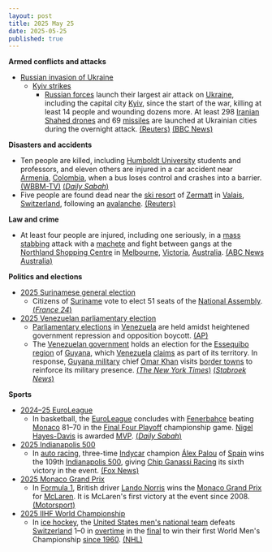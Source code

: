 ```yaml
---
layout: post
title: 2025 May 25
date: 2025-05-25
published: true
---
```



**Armed conflicts and attacks**

* [Russian invasion of Ukraine](https://en.wikipedia.org/wiki/Russian_invasion_of_Ukraine "Russian invasion of Ukraine")
  + [Kyiv strikes](https://en.wikipedia.org/wiki/Kyiv_strikes_%282022%E2%80%93present%29 "Kyiv strikes (2022–present)")
    - [Russian forces](https://en.wikipedia.org/wiki/Russian_Armed_Forces "Russian Armed Forces") launch their largest air attack on [Ukraine](https://en.wikipedia.org/wiki/Ukraine "Ukraine"), including the capital city [Kyiv](https://en.wikipedia.org/wiki/Kyiv "Kyiv"), since the start of the war, killing at least 14 people and wounding dozens more. At least 298 [Iranian](https://en.wikipedia.org/wiki/Iran "Iran") [Shahed drones](https://en.wikipedia.org/wiki/Shahed_drones "Shahed drones") and 69 [missiles](https://en.wikipedia.org/wiki/Missile "Missile") are launched at Ukrainian cities during the overnight attack. [(Reuters)](https://www.reuters.com/business/aerospace-defense/russian-drone-fragments-set-kyiv-apartment-building-ablaze-official-says-2025-05-24/) [(BBC News)](https://www.bbc.co.uk/news/articles/cx2rx8kxdm4o)

**Disasters and accidents**

* Ten people are killed, including [Humboldt University](https://en.wikipedia.org/wiki/Humboldt_University "Humboldt University") students and professors, and eleven others are injured in a car accident near [Armenia](https://en.wikipedia.org/wiki/Armenia%2C_Colombia "Armenia, Colombia"), [Colombia](https://en.wikipedia.org/wiki/Colombia "Colombia"), when a bus loses control and crashes into a barrier. [(WBBM-TV)](https://www.cbsnews.com/chicago/video/10-killed-11-others-hurt-in-bus-crash-in-columbia/) [(*Daily Sabah*)](https://www.dailysabah.com/world/americas/bus-crash-during-colombia-uni-field-trip-kills-at-least-10)
* Five people are found dead near the [ski resort](https://en.wikipedia.org/wiki/Ski_resort "Ski resort") of [Zermatt](https://en.wikipedia.org/wiki/Zermatt "Zermatt") in [Valais](https://en.wikipedia.org/wiki/Valais "Valais"), [Switzerland](https://en.wikipedia.org/wiki/Switzerland "Switzerland"), following an [avalanche](https://en.wikipedia.org/wiki/Avalanche "Avalanche"). [(Reuters)](https://www.reuters.com/world/europe/five-skiers-found-dead-southwest-switzerland-2025-05-25/)

**Law and crime**

* At least four people are injured, including one seriously, in a [mass stabbing](https://en.wikipedia.org/wiki/Mass_stabbing "Mass stabbing") attack with a [machete](https://en.wikipedia.org/wiki/Machete "Machete") and fight between gangs at the [Northland Shopping Centre](https://en.wikipedia.org/wiki/Northland_Shopping_Centre "Northland Shopping Centre") in [Melbourne](https://en.wikipedia.org/wiki/Melbourne "Melbourne"), [Victoria](https://en.wikipedia.org/wiki/Victoria_%28state%29 "Victoria (state)"), [Australia](https://en.wikipedia.org/wiki/Australia "Australia"). [(ABC News Australia)](https://www.abc.net.au/news/2025-05-25/northland-shopping-centre-knives-attack-preston-police-update/105334604)

**Politics and elections**

* [2025 Surinamese general election](https://en.wikipedia.org/wiki/2025_Surinamese_general_election "2025 Surinamese general election")
  + Citizens of [Suriname](https://en.wikipedia.org/wiki/Suriname "Suriname") vote to elect 51 seats of the [National Assembly](https://en.wikipedia.org/wiki/National_Assembly_%28Suriname%29 "National Assembly (Suriname)"). [(*France 24*)](https://www.france24.com/en/live-news/20250525-suriname-votes-for-new-government-to-steer-oil-windfall)
* [2025 Venezuelan parliamentary election](https://en.wikipedia.org/wiki/2025_Venezuelan_parliamentary_election "2025 Venezuelan parliamentary election")
  + [Parliamentary elections](https://en.wikipedia.org/wiki/Elections_in_Venezuela "Elections in Venezuela") in [Venezuela](https://en.wikipedia.org/wiki/Venezuela "Venezuela") are held amidst heightened government repression and opposition boycott. [(AP)](https://apnews.com/article/venezuela-maduro-regional-election-machado-boycott-repression-2b994304869b9d89740b3ba59023d94a)
  + The [Venezuelan government](https://en.wikipedia.org/wiki/Venezuelan_government "Venezuelan government") holds an election for the [Essequibo region](https://en.wikipedia.org/wiki/Essequibo_region_%28disputed_territory%29 "Essequibo region (disputed territory)") of [Guyana](https://en.wikipedia.org/wiki/Guyana "Guyana"), which [Venezuela](https://en.wikipedia.org/wiki/Venezuela "Venezuela") [claims](https://en.wikipedia.org/wiki/Guyana%E2%80%93Venezuela_territorial_dispute "Guyana–Venezuela territorial dispute") as part of its territory. In response, [Guyana military](https://en.wikipedia.org/wiki/Guyana_Defence_Force "Guyana Defence Force") chief [Omar Khan](https://en.wikipedia.org/wiki/Omar_Khan_%28military%29 "Omar Khan (military)") visits [border towns](https://en.wikipedia.org/wiki/Guyana%E2%80%93Venezuela_border "Guyana–Venezuela border") to reinforce its military presence. [(*The New York Times*)](https://www.nytimes.com/2025/05/25/world/americas/venezuela-election-essequibo-guyana.html) [(*Stabroek News*)](https://www.stabroeknews.com/2025/05/25/news/guyana/gdf-cds-in-reinforcement-visit-to-kaikan/)

**Sports**

* [2024–25 EuroLeague](https://en.wikipedia.org/wiki/2024%E2%80%9325_EuroLeague "2024–25 EuroLeague")
  + In basketball, the [EuroLeague](https://en.wikipedia.org/wiki/EuroLeague "EuroLeague") concludes with [Fenerbahçe](https://en.wikipedia.org/wiki/Fenerbah%C3%A7e_S.K._%28basketball%29 "Fenerbahçe S.K. (basketball)") beating [Monaco](https://en.wikipedia.org/wiki/Monaco_Basket "Monaco Basket") 81–70 in the [Final Four Playoff](https://en.wikipedia.org/wiki/EuroLeague_Final_Four "EuroLeague Final Four") championship game. [Nigel Hayes-Davis](https://en.wikipedia.org/wiki/Nigel_Hayes-Davis "Nigel Hayes-Davis") is awarded [MVP](https://en.wikipedia.org/wiki/EuroLeague_Final_Four_MVP "EuroLeague Final Four MVP"). [(*Daily Sabah*)](https://www.dailysabah.com/sports/basketball/fenerbahce-beat-monaco-to-clinch-turkish-airlines-euroleague-crown/amp)
* [2025 Indianapolis 500](https://en.wikipedia.org/wiki/2025_Indianapolis_500 "2025 Indianapolis 500")
  + In [auto racing](https://en.wikipedia.org/wiki/Auto_racing "Auto racing"), three-time [Indycar](https://en.wikipedia.org/wiki/Indycar "Indycar") champion [Álex Palou](https://en.wikipedia.org/wiki/%C3%81lex_Palou "Álex Palou") of [Spain](https://en.wikipedia.org/wiki/Spain "Spain") wins the 109th [Indianapolis 500](https://en.wikipedia.org/wiki/Indianapolis_500 "Indianapolis 500"), giving [Chip Ganassi Racing](https://en.wikipedia.org/wiki/Chip_Ganassi_Racing "Chip Ganassi Racing") its sixth victory in the event. [(Fox News)](https://www.foxnews.com/sports/alex-palou-wins-2025-indianapolis-500)
* [2025 Monaco Grand Prix](https://en.wikipedia.org/wiki/2025_Monaco_Grand_Prix "2025 Monaco Grand Prix")
  + In [Formula 1](https://en.wikipedia.org/wiki/Formula_1 "Formula 1"), British driver [Lando Norris](https://en.wikipedia.org/wiki/Lando_Norris "Lando Norris") wins the [Monaco Grand Prix](https://en.wikipedia.org/wiki/Monaco_Grand_Prix "Monaco Grand Prix") for [McLaren](https://en.wikipedia.org/wiki/McLaren "McLaren"). It is McLaren's first victory at the event since 2008. [(Motorsport)](https://www.motorsport.com/f1/news/f1-monaco-gp-lando-norris-masters-tactical-race-to-win/10726579/)
* [2025 IIHF World Championship](https://en.wikipedia.org/wiki/2025_IIHF_World_Championship "2025 IIHF World Championship")
  + In [ice hockey](https://en.wikipedia.org/wiki/Ice_hockey "Ice hockey"), the [United States men's national team](https://en.wikipedia.org/wiki/United_States_men%27s_national_ice_hockey_team "United States men's national ice hockey team") defeats [Switzerland](https://en.wikipedia.org/wiki/Switzerland_men%27s_national_ice_hockey_team "Switzerland men's national ice hockey team") 1–0 in [overtime](https://en.wikipedia.org/wiki/Overtime_%28sports%29 "Overtime (sports)") in the [final](https://en.wikipedia.org/wiki/2025_IIHF_World_Championship_final "2025 IIHF World Championship final") to win their first World Men's Championship [since 1960](https://en.wikipedia.org/wiki/Ice_hockey_at_the_1960_Winter_Olympics "Ice hockey at the 1960 Winter Olympics"). [(NHL)](https://www.nhl.com/news/united-states-wins-gold-at-2025-iihf-world-championship)
